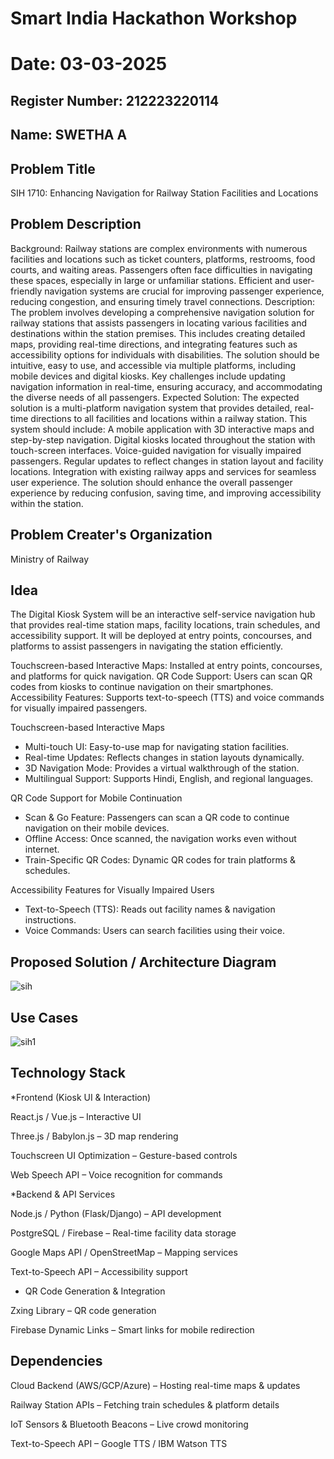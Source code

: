 # Smart India Hackathon Workshop
# Date: 03-03-2025
## Register Number: 212223220114
## Name: SWETHA A
## Problem Title
SIH 1710: Enhancing Navigation for Railway Station Facilities and Locations
## Problem Description
Background: Railway stations are complex environments with numerous facilities and locations such as ticket counters, platforms, restrooms, food courts, and waiting areas. Passengers often face difficulties in navigating these spaces, especially in large or unfamiliar stations. Efficient and user-friendly navigation systems are crucial for improving passenger experience, reducing congestion, and ensuring timely travel connections. Description: The problem involves developing a comprehensive navigation solution for railway stations that assists passengers in locating various facilities and destinations within the station premises. This includes creating detailed maps, providing real-time directions, and integrating features such as accessibility options for individuals with disabilities. The solution should be intuitive, easy to use, and accessible via multiple platforms, including mobile devices and digital kiosks. Key challenges include updating navigation information in real-time, ensuring accuracy, and accommodating the diverse needs of all passengers. Expected Solution: The expected solution is a multi-platform navigation system that provides detailed, real-time directions to all facilities and locations within a railway station. This system should include: A mobile application with 3D interactive maps and step-by-step navigation. Digital kiosks located throughout the station with touch-screen interfaces. Voice-guided navigation for visually impaired passengers. Regular updates to reflect changes in station layout and facility locations. Integration with existing railway apps and services for seamless user experience. The solution should enhance the overall passenger experience by reducing confusion, saving time, and improving accessibility within the station.

## Problem Creater's Organization
Ministry of Railway

## Idea
The Digital Kiosk System will be an interactive self-service navigation hub that provides real-time station maps, facility locations, train schedules, and accessibility support. It will be deployed at entry points, concourses, and platforms to assist passengers in navigating the station efficiently.

Touchscreen-based Interactive Maps: Installed at entry points, concourses, and platforms for quick navigation.
QR Code Support: Users can scan QR codes from kiosks to continue navigation on their smartphones.
Accessibility Features: Supports text-to-speech (TTS) and voice commands for visually impaired passengers.
 
Touchscreen-based Interactive Maps
- Multi-touch UI: Easy-to-use map for navigating station facilities.
- Real-time Updates: Reflects changes in station layouts dynamically.
- 3D Navigation Mode: Provides a virtual walkthrough of the station.
- Multilingual Support: Supports Hindi, English, and regional languages.

 QR Code Support for Mobile Continuation
- Scan & Go Feature: Passengers can scan a QR code to continue navigation on their mobile devices.
- Offline Access: Once scanned, the navigation works even without internet.
- Train-Specific QR Codes: Dynamic QR codes for train platforms & schedules.

 Accessibility Features for Visually Impaired Users
- Text-to-Speech (TTS): Reads out facility names & navigation instructions.
- Voice Commands: Users can search facilities using their voice.


## Proposed Solution / Architecture Diagram


![sih](https://github.com/user-attachments/assets/58e9165f-176c-4880-a69a-9432a6e4e765)


## Use Cases


![sih1](https://github.com/user-attachments/assets/ac0d32a6-5d13-4bad-a97f-e45bd35d04fb)

## Technology Stack

*Frontend (Kiosk UI & Interaction)

React.js / Vue.js – Interactive UI

Three.js / Babylon.js – 3D map rendering

Touchscreen UI Optimization – Gesture-based controls

Web Speech API – Voice recognition for commands

*Backend & API Services

Node.js / Python (Flask/Django) – API development

PostgreSQL / Firebase – Real-time facility data storage

Google Maps API / OpenStreetMap – Mapping services

Text-to-Speech API – Accessibility support

* QR Code Generation & Integration

Zxing Library – QR code generation

Firebase Dynamic Links – Smart links for mobile redirection


## Dependencies

Cloud Backend (AWS/GCP/Azure) – Hosting real-time maps & updates

Railway Station APIs – Fetching train schedules & platform details

IoT Sensors & Bluetooth Beacons – Live crowd monitoring

Text-to-Speech API – Google TTS / IBM Watson TTS

